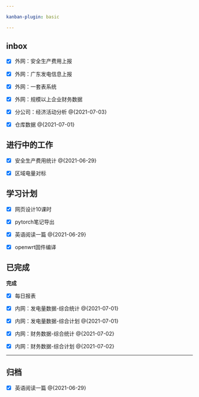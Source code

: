 ```yaml
---

kanban-plugin: basic

---
```


## inbox

- [x] 外网：安全生产费用上报
- [x] 外网：广东发电信息上报
- [x] 外网：一套表系统
- [x] 外网：规模以上企业财务数据
- [x] 分公司：经济活动分析 @{2021-07-03}
- [x] 仓库数据 @{2021-07-01}


## 进行中的工作

- [x] 安全生产费用统计 @{2021-06-29}
- [x] 区域电量对标


## 学习计划

- [x] 网页设计10课时
- [x] pytorch笔记导出
- [x] 英语阅读一篇 @{2021-06-29}
- [x] openwrt固件编译


## 已完成

**完成**
- [x] 每日报表
- [x] 内网：发电量数据-综合统计 @{2021-07-01}
- [x] 内网：发电量数据-综合计划 @{2021-07-01}
- [x] 内网：财务数据-综合统计 @{2021-07-02}
- [x] 内网：财务数据-综合计划 @{2021-07-02}


***

## 归档

- [x] 英语阅读一篇 @{2021-06-29}